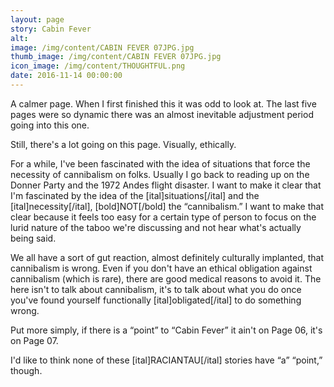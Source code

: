```yaml
---
layout: page
story: Cabin Fever
alt:
image: /img/content/CABIN FEVER 07JPG.jpg
thumb_image: /img/content/CABIN FEVER 07JPG.jpg
icon_image: /img/content/THOUGHTFUL.png
date: 2016-11-14 00:00:00
---
```



A calmer page. When I first finished this it was odd to look at. The last five pages were so dynamic there was an almost inevitable adjustment period going into this one.

Still, there's a lot going on this page. Visually, ethically.

For a while, I've been fascinated with the idea of situations that force the necessity of cannibalism on folks. Usually I go back to reading up on the Donner Party and the 1972 Andes flight disaster. I want to make it clear that I'm fascinated by the idea of the [ital]situations[/ital] and the [ital]necessity[/ital], [bold]NOT[/bold] the “cannibalism.” I want to make that clear because it feels too easy for a certain type of person to focus on the lurid nature of the taboo we're discussing and not hear what's actually being said.

We all have a sort of gut reaction, almost definitely culturally implanted, that cannibalism is wrong. Even if you don't have an ethical obligation against cannibalism (which is rare), there are good medical reasons to avoid it. The here isn't to talk about cannibalism, it's to talk about what you do once you've found yourself functionally [ital]obligated[/ital] to do something wrong.

Put more simply, if there is a “point” to “Cabin Fever” it ain't on Page 06, it's on Page 07.

I'd like to think none of these [ital]RACIANTAU[/ital] stories have “a” “point,” though.